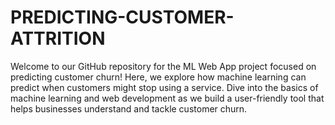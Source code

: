 # PREDICTING-CUSTOMER-ATTRITION
Welcome to our GitHub repository for the ML Web App project focused on predicting customer churn! Here, we explore how machine learning can predict when customers might stop using a service. Dive into the basics of machine learning and web development as we build a user-friendly tool that helps businesses understand and tackle customer churn.
